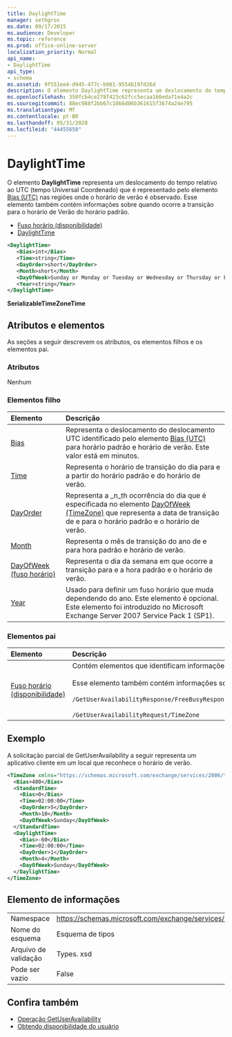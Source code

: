 ```yaml
---
title: DaylightTime
manager: sethgros
ms.date: 09/17/2015
ms.audience: Developer
ms.topic: reference
ms.prod: office-online-server
localization_priority: Normal
api_name:
- DaylightTime
api_type:
- schema
ms.assetid: 9f551ee4-d945-477c-b981-9554b197d26d
description: O elemento DaylightTime representa um deslocamento do tempo relativo ao UTC (tempo Universal Coordenado) que é representado pelo elemento Bias (UTC) nas regiões onde o horário de verão é observado. Esse elemento também contém informações sobre quando ocorre a transição para o horário de Verão do horário padrão.
ms.openlocfilehash: 350fcb4ce278f423c62fcc5ecaa160eda71e4a2c
ms.sourcegitcommit: 88ec988f2bb67c1866d06b361615f3674a24e795
ms.translationtype: MT
ms.contentlocale: pt-BR
ms.lasthandoff: 05/31/2020
ms.locfileid: "44455650"
---
```

# <a name="daylighttime"></a>DaylightTime

O elemento **DaylightTime** representa um deslocamento do tempo relativo ao UTC (tempo Universal Coordenado) que é representado pelo elemento [Bias (UTC)](bias-utc.md) nas regiões onde o horário de verão é observado. Esse elemento também contém informações sobre quando ocorre a transição para o horário de Verão do horário padrão. 
  
- [Fuso horário (disponibilidade)](timezone-availability.md) 
- [DaylightTime](daylighttime.md)
  
```xml
<DaylightTime>
   <Bias>int</Bias>
   <Time>string</Time>
   <DayOrder>short</DayOrder>
   <Month>short</Month>
   <DayOfWeek>Sunday or Monday or Tuesday or Wednesday or Thursday or Friday or Saturday</DayOfWeek>
   <Year>string</Year>
</DaylightTime>
```

**SerializableTimeZoneTime**

## <a name="attributes-and-elements"></a>Atributos e elementos

As seções a seguir descrevem os atributos, os elementos filhos e os elementos pai.
  
### <a name="attributes"></a>Atributos

Nenhum
  
### <a name="child-elements"></a>Elementos filho

|**Elemento**|**Descrição**|
|:-----|:-----|
|[Bias](bias.md) <br/> |Representa o deslocamento do deslocamento UTC identificado pelo elemento [Bias (UTC)](bias-utc.md) para horário padrão e horário de verão. Este valor está em minutos.  <br/> |
|[Time](time.md) <br/> |Representa o horário de transição do dia para e a partir do horário padrão e do horário de verão.  <br/> |
|[DayOrder](dayorder.md) <br/> |Representa a _n_th ocorrência do dia que é especificada no elemento [DayOfWeek (TimeZone)](dayofweek-timezone.md) que representa a data de transição de e para o horário padrão e o horário de verão.  <br/> |
|[Month](month.md) <br/> |Representa o mês de transição do ano de e para hora padrão e horário de verão.  <br/> |
|[DayOfWeek (fuso horário)](dayofweek-timezone.md) <br/> |Representa o dia da semana em que ocorre a transição para e a hora padrão e o horário de verão.  <br/> |
|[Year](year.md) <br/> |Usado para definir um fuso horário que muda dependendo do ano. Este elemento é opcional. Este elemento foi introduzido no Microsoft Exchange Server 2007 Service Pack 1 (SP1).  <br/> |
   
### <a name="parent-elements"></a>Elementos pai

|**Elemento**|**Descrição**|
|:-----|:-----|
|[Fuso horário (disponibilidade)](timezone-availability.md) <br/> | Contém elementos que identificam informações de fuso horário.<br/><br/>Esse elemento também contém informações sobre a transição entre o horário padrão e o horário de verão.<br/><br/>`/GetUserAvailabilityResponse/FreeBusyResponseArray/FreeBusyResponse/FreeBusyView/WorkingHours/TimeZone` <br/><br/>`/GetUserAvailabilityRequest/TimeZone` <br/> |
   
## <a name="example"></a>Exemplo

A solicitação parcial de GetUserAvailability a seguir representa um aplicativo cliente em um local que reconhece o horário de verão.
  
```xml
<TimeZone xmlns="https://schemas.microsoft.com/exchange/services/2006/types">
  <Bias>480</Bias>
  <StandardTime>
    <Bias>0</Bias>
    <Time>02:00:00</Time>
    <DayOrder>5</DayOrder>
    <Month>10</Month>
    <DayOfWeek>Sunday</DayOfWeek>
  </StandardTime>
  <DaylightTime>
    <Bias>-60</Bias>
    <Time>02:00:00</Time>
    <DayOrder>1</DayOrder>
    <Month>4</Month>
    <DayOfWeek>Sunday</DayOfWeek>
  </DaylightTime>
</TimeZone>
```

## <a name="element-information"></a>Elemento de informações

|||
|:-----|:-----|
|Namespace  <br/> |https://schemas.microsoft.com/exchange/services/2006/types  <br/> |
|Nome do esquema  <br/> |Esquema de tipos  <br/> |
|Arquivo de validação  <br/> |Types. xsd  <br/> |
|Pode ser vazio  <br/> |False  <br/> |
   
## <a name="see-also"></a>Confira também

- [Operação GetUserAvailability](getuseravailability-operation.md)
- [Obtendo disponibilidade do usuário](https://msdn.microsoft.com/library/d4133fcb-9b0f-4e6b-aadf-a389da83516a%28Office.15%29.aspx)

